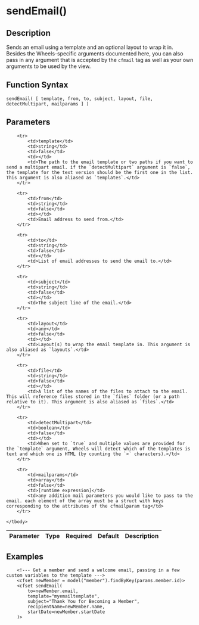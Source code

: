 # sendEmail()

## Description
Sends an email using a template and an optional layout to wrap it in. Besides the Wheels-specific arguments documented here, you can also pass in any argument that is accepted by the `cfmail` tag as well as your own arguments to be used by the view.

## Function Syntax
	sendEmail( [ template, from, to, subject, layout, file, detectMultipart, mailparams ] )


## Parameters
<table>
	<thead>
		<tr>
			<th>Parameter</th>
			<th>Type</th>
			<th>Required</th>
			<th>Default</th>
			<th>Description</th>
		</tr>
	</thead>
	<tbody>
		
		<tr>
			<td>template</td>
			<td>string</td>
			<td>false</td>
			<td></td>
			<td>The path to the email template or two paths if you want to send a multipart email. if the `detectMultipart` argument is `false`, the template for the text version should be the first one in the list. This argument is also aliased as `templates`.</td>
		</tr>
		
		<tr>
			<td>from</td>
			<td>string</td>
			<td>false</td>
			<td></td>
			<td>Email address to send from.</td>
		</tr>
		
		<tr>
			<td>to</td>
			<td>string</td>
			<td>false</td>
			<td></td>
			<td>List of email addresses to send the email to.</td>
		</tr>
		
		<tr>
			<td>subject</td>
			<td>string</td>
			<td>false</td>
			<td></td>
			<td>The subject line of the email.</td>
		</tr>
		
		<tr>
			<td>layout</td>
			<td>any</td>
			<td>false</td>
			<td></td>
			<td>Layout(s) to wrap the email template in. This argument is also aliased as `layouts`.</td>
		</tr>
		
		<tr>
			<td>file</td>
			<td>string</td>
			<td>false</td>
			<td></td>
			<td>A list of the names of the files to attach to the email. This will reference files stored in the `files` folder (or a path relative to it). This argument is also aliased as `files`.</td>
		</tr>
		
		<tr>
			<td>detectMultipart</td>
			<td>boolean</td>
			<td>false</td>
			<td></td>
			<td>When set to `true` and multiple values are provided for the `template` argument, Wheels will detect which of the templates is text and which one is HTML (by counting the `<` characters).</td>
		</tr>
		
		<tr>
			<td>mailparams</td>
			<td>array</td>
			<td>false</td>
			<td>[runtime expression]</td>
			<td>any addition mail parameters you would like to pass to the email. each element of the array must be a struct with keys corresponding to the attributes of the cfmailparam tag</td>
		</tr>
		
	</tbody>
</table>


## Examples
	
		<!--- Get a member and send a welcome email, passing in a few custom variables to the template --->
		<cfset newMember = model("member").findByKey(params.member.id)>
		<cfset sendEmail(
			to=newMember.email,
			template="myemailtemplate",
			subject="Thank You for Becoming a Member",
			recipientName=newMember.name,
			startDate=newMember.startDate
		)>
